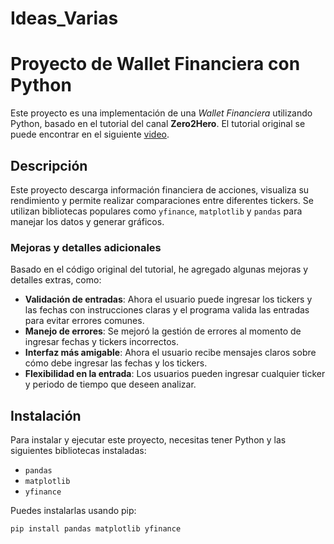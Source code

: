# Ideas_Varias
# Proyecto de Wallet Financiera con Python

Este proyecto es una implementación de una *Wallet Financiera* utilizando Python, basado en el tutorial del canal **Zero2Hero**. El tutorial original se puede encontrar en el siguiente [video](https://www.youtube.com/watch?v=n3XS3Wrp1bc&list=PL3lna2aeKsUd5GALdbjTTpEIvCdU-bz9K&index=6&ab_channel=Zero2Hero).

## Descripción

Este proyecto descarga información financiera de acciones, visualiza su rendimiento y permite realizar comparaciones entre diferentes tickers. Se utilizan bibliotecas populares como `yfinance`, `matplotlib` y `pandas` para manejar los datos y generar gráficos.

### Mejoras y detalles adicionales

Basado en el código original del tutorial, he agregado algunas mejoras y detalles extras, como:

- **Validación de entradas**: Ahora el usuario puede ingresar los tickers y las fechas con instrucciones claras y el programa valida las entradas para evitar errores comunes.
- **Manejo de errores**: Se mejoró la gestión de errores al momento de ingresar fechas y tickers incorrectos.
- **Interfaz más amigable**: Ahora el usuario recibe mensajes claros sobre cómo debe ingresar las fechas y los tickers.
- **Flexibilidad en la entrada**: Los usuarios pueden ingresar cualquier ticker y periodo de tiempo que deseen analizar.

## Instalación

Para instalar y ejecutar este proyecto, necesitas tener Python y las siguientes bibliotecas instaladas:

- `pandas`
- `matplotlib`
- `yfinance`

Puedes instalarlas usando pip:

```bash
pip install pandas matplotlib yfinance
